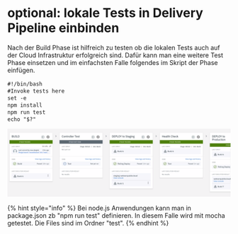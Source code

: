 # optional: lokale Tests in Delivery Pipeline einbinden

Nach der Build Phase ist hilfreich zu testen ob die lokalen Tests auch auf der Cloud Infrastruktur erfolgreich sind. Dafür kann man eine weitere Test Phase einsetzen und im einfachsten Falle folgendes im Skript der Phase einfügen. 

```text
#!/bin/bash
#Invoke tests here
set -e
npm install
npm run test
echo "$?"
```

![](../../.gitbook/assets/image%20%2832%29.png)

{% hint style="info" %}
Bei node.js Anwendungen kann man in package.json zb "npm run test" definieren. In diesem Falle wird mit mocha getestet. Die Files sind im Ordner "test".
{% endhint %}



